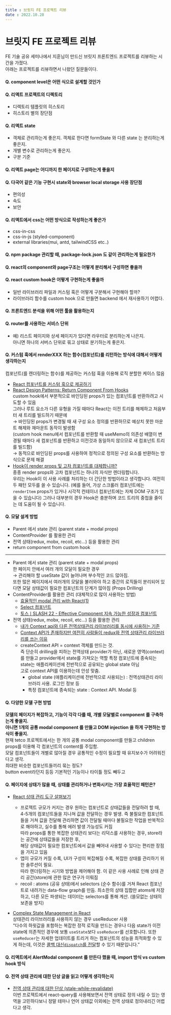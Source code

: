 ```yaml
---
title : 브릿지 FE 프로젝트 리뷰     
date : 2022.10.28    
---
```


# 브릿지 FE 프로젝트 리뷰

FE 기술 공유 세미나에서 지훈님이 만드신 브릿지 프론트엔드 프로젝트를 리뷰하는 시간을 가졌다.  
아래는 프로젝트를 리뷰하면서 나왔던 질문들이다.  

#### Q. component level은 어떤 식으로 설계할 것인가

#### Q. 리액트 프로젝트의 디렉토리
- 디렉토리 템플릿의 히스토리
- 히스토리 별의 장단점

#### Q. 리액트 state
- 객체로 관리하는게 좋은지. 객체로 한다면 formState 와 다른 state 는 분리하는게 좋은지.
- 개별 변수로 관리하는게 좋은지.
- 구분 기준

#### Q. 리액트 page는 어디까지 한 페이지로 구성하는게 좋을지

#### Q. 다국어 같은 기능 구현시 state와 browser local storage 사용 장단점  
- 편의성
- 속도
- 보안

#### Q. 리액트에서 css는 어떤 방식으로 작성하는게 좋은가
- css-in-css
- css-in-js (styled-component)
- external libraries(mui, antd, tailwindCSS etc..)

#### Q. npm package 관리할 때, package-lock.json 도 같이 관리하는게 필요한가

#### Q. react의 component와 page구조는 어떻게 분리해서 구성하면 좋을까

#### Q. react custom hook은 어떻게 구현하는게 좋을까
- 일반 라이브러리 파일과 커스텀 훅은 어떻게 구분해서 구현해야 할까?
- 라이브러리 함수를 custom hook 으로 만들면 backend 에서 재사용하기 어렵다.

#### Q. 프론트엔드 분석을 위해 어떤 툴을 활용하는지  

#### Q. router를 사용하는 서비스 단위
- 예) 리스트 페이지와 상세 페이지가 있다면 라우터로 분리하는게 나은지.       
  아니면 하나의 서버스 단위로 묶고 상태로 분기하는게 좋은지.

#### Q. 커스텀 훅에서 renderXXX 하는 함수(컴포넌트)를 리턴하는 방식에 대해서 어떻게 생각하는지
컴포넌트(를 렌더링하는 함수)를 제공하는 커스텀 훅을 이용해 로직 분할한 케이스 많음
- [React 컴포넌트를 커스텀 훅으로 제공하기](https://engineering.linecorp.com/ko/blog/line-securities-frontend-3/)
- [React Design Patterns: Return Component From Hooks](https://blog.bitsrc.io/new-react-design-pattern-return-component-from-hooks-79215c3eac00)  
  custom hook에서 부분적으로 바인딩된 props가 있는 컴포넌트를 반환하려고 시도할 수 있음  
  그러나 루트 요소가 다른 유형을 가질 때마다 React는 이전 트리를 해체하고 처음부터 새 트리를 빌드하기 때문에  
  → 바인딩된 props가 변경될 때 새 구성 요소 정의를 반환하므로 예상치 못한 마운트 해제와 재마운트 동작이 발생함  
  (custom hook menu에서 컴포넌트를 반환할 때 useMemo의 의존성 배열이 변경될 때마다 새 컴포넌트를 반환하고 이전것과 동일하지 않으므로 새 컴포넌트 트리를 빌드함)  
  → 동적으로 바인딩된 props를 사용하여 정적으로 정의된 구성 요소를 반환하는 방식으로 문제 해결
- [Hook이 render props 및 고차 컴포넌트를 대체합니까?](https://ko.reactjs.org/docs/hooks-faq.html#do-hooks-replace-render-props-and-higher-order-components)  
  종종 render props와 고차 컴포넌트는 하나의 자식만 렌더링합니다.  
  우리는 Hook이 이 사용 사례를 처리하는 더 간단한 방법이라고 생각합니다. 여전히 두 패턴 모두를 쓸 수 있습니다. (예를 들어, 가상 스크롤러 컴포넌트에는 `renderItem` props가 있거나 시각적 컨테이너 컴포넌트에는 자체 DOM 구조가 있을 수 있습니다) 그러나 대부분의 경우 Hook은 충분하며 코드 트리의 중첩을 줄이는 데 도움이 될 수 있습니다.

#### Q. 모달 설계 방법
- Parent 에서 state 관리 (parent state + modal props)
- ContentProvider 를 활용한 관리
- 전역 상태(redux, mobx, recoil, etc...) 등을 활용한 관리
- return component from custom hook
---
- Parent 에서 state 관리 (parent state + modal props)  
  한 페이지 안에서 여러 개의 모달이 필요한 경우  
  → 관리해야 할 useState 값이 늘어나며 부수적인 코드 많아짐.   
  또한 많은 페이지에서 여러개의 모달을 불러와야 하고 중간의 로직들이 분리되어 있다면 모달 상태값이 필요한 컴포넌트의 단계가 많아짐 (Props Drilling)
- ContentProvider를 활용한 관리 (대체적으로 많이 사용하는 방법)
  - [효율적인 modal 관리 with React(1)](https://nakta.dev/how-to-manage-modals-1)
  - [Select 컴포넌트](https://so-so.dev/react/make-select/)
  - [토스ㅣSLASH 22 - Effective Component 지속 가능한 성장과 컴포넌트](https://www.youtube.com/watch?v=fR8tsJ2r7Eg)
- 전역 상태(redux, mobx, recoil, etc...) 등을 활용한 관리
  - [내가 Context api와 다른 전역상태관리 라이브러리를 동시에 사용하는 기준](https://velog.io/@dev-redo/React-%EB%82%B4%EA%B0%80-Context-api%EC%99%80-%EB%8B%A4%EB%A5%B8-%EC%A0%84%EC%97%AD%EC%83%81%ED%83%9C%EA%B4%80%EB%A6%AC-%EB%9D%BC%EC%9D%B4%EB%B8%8C%EB%9F%AC%EB%A6%AC%EB%A5%BC-%EB%8F%99%EC%8B%9C%EC%97%90-%EC%82%AC%EC%9A%A9%ED%95%98%EB%8A%94-%EA%B8%B0%EC%A4%80)
  - [Context API가 존재하지만 여전히 사람들이 redux와 전역 상태관리 라이브러리를 쓰는 이유](https://velog.io/@minkuk90/Context-API%EA%B0%80-%EC%A1%B4%EC%9E%AC%ED%95%98%EC%A7%80%EB%A7%8C-%EC%97%AC%EC%A0%84%ED%9E%88-%EC%82%AC%EB%9E%8C%EB%93%A4%EC%9D%B4-redux%EC%99%80-%EC%A0%84%EC%97%AD-%EC%83%81%ED%83%9C%EA%B4%80%EB%A6%AC-%EB%9D%BC%EC%9D%B4%EB%B8%8C%EB%9F%AC%EB%A6%AC%EB%A5%BC-%EC%93%B0%EB%8A%94-%EC%9D%B4%EC%9C%A0)
  - createContext API = context 객체를 만드는 것.  
    즉 단순히 drilling을 피하는 전역상태 provider가 아닌, 새로운 영역(context)를 만들고 provider에서 state를 가져오는 역할 
    특정 컴포넌트에 종속되는 state는 애플리케이션에 전반적으로 공유되는 global state 아님  
    고로 context API를 이용하는데 안성 맞춤.  
    - global state (애플리케이션에 전반적으로 사용되는) : 전역상태관리 라이브러리 사용. 로그인 정보 등 
    - 특정 컴포넌트에 종속되는 state : Context API. Modal 등


#### Q. 다양한 모델 구현 방법  
**모델의 페이지가 복잡하고, 기능이 각각 다를 때, 개별 모달별로 component 를 구축하는게 좋을지.   
아니면 1개의 공통 modal component 를 만들고 DOM injection 을 하게 구현하는 방식이 좋을지.**  
현재 tetco 프로젝트에서는 한 개의 공통 modal component를 만들고 children props를 이용해 각 컴포넌트의 content를 주입함.  
모달 컴포넌트들이 개별로 많아질 경우 공통적인 수정이 필요할 때 유지보수가 어려워진다고 생각.    
최대한 비슷한 컴포넌트들끼리 묶는 정도?   
button event라던지 등등 기본적인 기능이나 타이틀 정도 빼두고  


#### Q. 페이지에 상태가 많을 때, 상태를 관리하거나 변화시키는 가장 효율적인 패턴은?
- [React 상태 관리 도구 살펴보기](https://medium.com/zigbang/react-%EC%83%81%ED%83%9C-%EA%B4%80%EB%A6%AC-%EB%8F%84%EA%B5%AC-%EC%82%B4%ED%8E%B4%EB%B3%B4%EA%B8%B0-1b2e6a771cb9)  
  * 프로젝트 규모가 커지는 경우 원하는 컴포넌트로 상태값들을 전달하려 할 때, 4-5개의 컴포넌트들을 지나쳐 값을 전달하는 경우 발생. 
  즉 불필요한 컴포넌트들을 거쳐 값을 전달해 관리하면 값이 전달될 때마다 불필요한 작업을 반복적으로 해야하고, 실수를 통해 에러 발생 가능성도 커짐  
  따라 props를 통한 복잡한 상태관리 보다는 리덕스를 사용하는 경우, store라는 공간에 상태값들을 저장한 후,  
  해당 상태값이 필요한 컴포넌트에서 값을 빼어내 사용할 수 있다는 편리한 장점을 가지고 있음   
  * 앱이 규모가 커질 수록, UI가 구성이 복잡해질 수록, 복잡한 상태를 관리하기 위한 솔루션이 필요.  
  따라 렌더링하는 시기와 방법을 제어해야 함. 이 같은 사용 사례로 인해 상태 관리 공간(store)에 관한 많은 연구가 이뤄짐  
  * recoil : atoms (공유 상태)에서 selectors (순수 함수)를 거쳐 React 컴포넌트로 내려가는 data-flow graph를 만듬.
  최소한의 상태 집합만 atoms에 저장하고, 다른 모든 파생되는 데이터는 selectors를 통해 계산. (쓸모없는 상태의 보존을 방지)

- [Complex State Management in React](https://www.telerik.com/blogs/complex-state-management-react)  
  상태관리 라이브러리를 사용하지 않는 경우 useReducer 사용   
  “다수의 하윗값을 포함하는 복잡한 정적 로직을 만드는 경우나 다음 state가 이전 state에 의존적인 경우에 보통 `useState`보다 `useReducer`를 선호합니다.
  또한 `useReducer`는 자세한 업데이트를 트리거 하는 컴포넌트의 성능을 최적화할 수 있게 하는데, 이것은 [콜백 대신`dispatch`를 전달](https://ko.reactjs.org/docs/hooks-faq.html#how-to-avoid-passing-callbacks-down)할 수 있기 때문입니다.”   


#### Q. 리액트에서 AlertModal component 를 만든다 했을 때, import 방식 vs custom hook 방식

#### Q. 전역 상태 관리에 대한 단상 글을 읽고 어떻게 생각하는지
- [전역 상태 관리에 대한 단상 (stale-while-revalidate)](https://jbee.io/react/thinking-about-global-state/)   
  이번 프로젝트에서 react-query를 사용해보면서 전역 상태로 정의 내릴 수 있는 영역을 고민하다보니 정말 테마나 언어 상태값 이외에는 전역 상태로 정의내리긴 어렵다고 생각.
